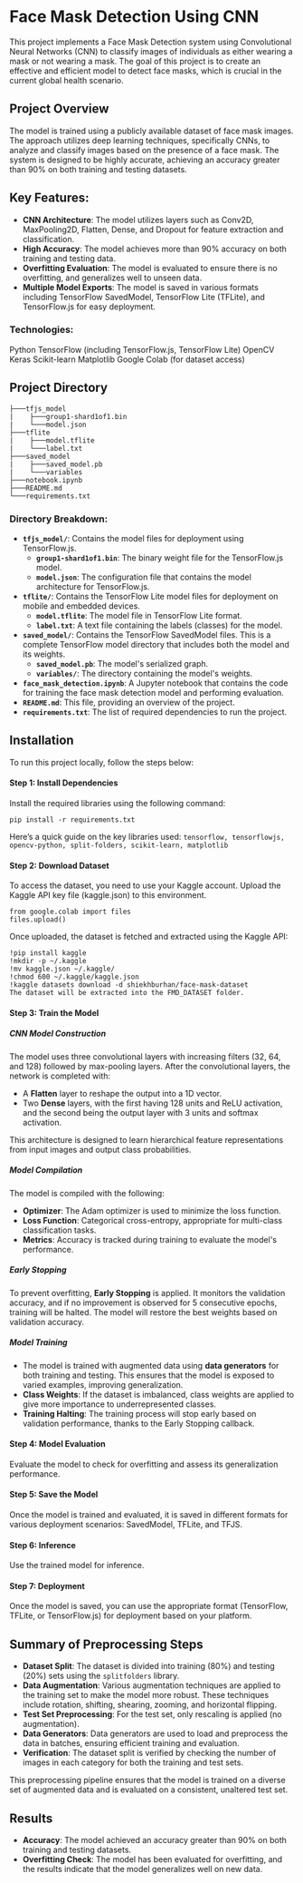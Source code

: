 # Face Mask Detection Using CNN
This project implements a Face Mask Detection system using Convolutional Neural Networks (CNN) to classify images of individuals as either wearing a mask or not wearing a mask. The goal of this project is to create an effective and efficient model to detect face masks, which is crucial in the current global health scenario.

## Project Overview
The model is trained using a publicly available dataset of face mask images. The approach utilizes deep learning techniques, specifically CNNs, to analyze and classify images based on the presence of a face mask. The system is designed to be highly accurate, achieving an accuracy greater than 90% on both training and testing datasets.

## Key Features:
- **CNN Architecture**: The model utilizes layers such as Conv2D, MaxPooling2D, Flatten, Dense, and Dropout for feature extraction and classification.
- **High Accuracy**: The model achieves more than 90% accuracy on both training and testing data.
- **Overfitting Evaluation**: The model is evaluated to ensure there is no overfitting, and generalizes well to unseen data.
- **Multiple Model Exports**: The model is saved in various formats including TensorFlow SavedModel, TensorFlow Lite (TFLite), and TensorFlow.js for easy deployment.

### Technologies:
Python
TensorFlow (including TensorFlow.js, TensorFlow Lite)
OpenCV
Keras
Scikit-learn
Matplotlib
Google Colab (for dataset access)

## Project Directory
```
├───tfjs_model
|    ├───group1-shard1of1.bin
|    └───model.json
├───tflite
|    ├───model.tflite
|    └───label.txt
├───saved_model
|    ├───saved_model.pb
|    └───variables
├───notebook.ipynb
├───README.md
└───requirements.txt
```
### Directory Breakdown:
- **`tfjs_model/`**: Contains the model files for deployment using TensorFlow.js.
  - **`group1-shard1of1.bin`**: The binary weight file for the TensorFlow.js model.
  - **`model.json`**: The configuration file that contains the model architecture for TensorFlow.js.
- **`tflite/`**: Contains the TensorFlow Lite model files for deployment on mobile and embedded devices.
  - **`model.tflite`**: The model file in TensorFlow Lite format.
  - **`label.txt`**: A text file containing the labels (classes) for the model.
- **`saved_model/`**: Contains the TensorFlow SavedModel files. This is a complete TensorFlow model directory that includes both the model and its weights.
  - **`saved_model.pb`**: The model's serialized graph.
  - **`variables/`**: The directory containing the model's weights.
- **`face_mask_detection.ipynb`**: A Jupyter notebook that contains the code for training the face mask detection model and performing evaluation.
- **`README.md`**: This file, providing an overview of the project.
- **`requirements.txt`**: The list of required dependencies to run the project.

## Installation
To run this project locally, follow the steps below:

#### Step 1: Install Dependencies
Install the required libraries using the following command:
```
pip install -r requirements.txt
```

Here’s a quick guide on the key libraries used:
`tensorflow, tensorflowjs, opencv-python, split-folders, scikit-learn, matplotlib`

#### Step 2: Download Dataset
To access the dataset, you need to use your Kaggle account. Upload the Kaggle API key file (kaggle.json) to this environment.

```
from google.colab import files
files.upload()
```
Once uploaded, the dataset is fetched and extracted using the Kaggle API:
```
!pip install kaggle
!mkdir -p ~/.kaggle
!mv kaggle.json ~/.kaggle/
!chmod 600 ~/.kaggle/kaggle.json
!kaggle datasets download -d shiekhburhan/face-mask-dataset
The dataset will be extracted into the FMD_DATASET folder.
```
#### Step 3: Train the Model
##### CNN Model Construction
The model uses three convolutional layers with increasing filters (32, 64, and 128) followed by max-pooling layers. After the convolutional layers, the network is completed with:
- A **Flatten** layer to reshape the output into a 1D vector.
- Two **Dense** layers, with the first having 128 units and ReLU activation, and the second being the output layer with 3 units and softmax activation.

This architecture is designed to learn hierarchical feature representations from input images and output class probabilities.

##### Model Compilation
The model is compiled with the following:
- **Optimizer**: The Adam optimizer is used to minimize the loss function.
- **Loss Function**: Categorical cross-entropy, appropriate for multi-class classification tasks.
- **Metrics**: Accuracy is tracked during training to evaluate the model's performance.

##### Early Stopping
To prevent overfitting, **Early Stopping** is applied. It monitors the validation accuracy, and if no improvement is observed for 5 consecutive epochs, training will be halted. The model will restore the best weights based on validation accuracy.

##### Model Training
- The model is trained with augmented data using **data generators** for both training and testing. This ensures that the model is exposed to varied examples, improving generalization.
- **Class Weights**: If the dataset is imbalanced, class weights are applied to give more importance to underrepresented classes.
- **Training Halting**: The training process will stop early based on validation performance, thanks to the Early Stopping callback.

#### Step 4: Model Evaluation
Evaluate the model to check for overfitting and assess its generalization performance.

#### Step 5: Save the Model
Once the model is trained and evaluated, it is saved in different formats for various deployment scenarios: SavedModel, TFLite, and TFJS.

#### Step 6: Inference
Use the trained model for inference.

#### Step 7: Deployment
Once the model is saved, you can use the appropriate format (TensorFlow, TFLite, or TensorFlow.js) for deployment based on your platform.

## Summary of Preprocessing Steps
- **Dataset Split**: The dataset is divided into training (80%) and testing (20%) sets using the `splitfolders` library.
- **Data Augmentation**: Various augmentation techniques are applied to the training set to make the model more robust. These techniques include rotation, shifting, shearing, zooming, and horizontal flipping.
- **Test Set Preprocessing**: For the test set, only rescaling is applied (no augmentation).
- **Data Generators**: Data generators are used to load and preprocess the data in batches, ensuring efficient training and evaluation.
- **Verification**: The dataset split is verified by checking the number of images in each category for both the training and test sets.

This preprocessing pipeline ensures that the model is trained on a diverse set of augmented data and is evaluated on a consistent, unaltered test set.

## Results
- **Accuracy**: The model achieved an accuracy greater than 90% on both training and testing datasets.
- **Overfitting Check**: The model has been evaluated for overfitting, and the results indicate that the model generalizes well on new data.
